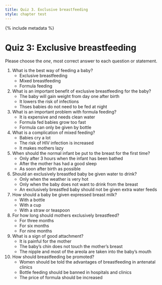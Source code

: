 ```yaml
---
title: Quiz 3. Exclusive breastfeeding
style: chapter test
---
```


{% include metadata %}

# Quiz 3: Exclusive breastfeeding

Please choose the *one*, most correct answer to each question or statement.

1.	What is the best way of feeding a baby?
	+	Exclusive breastfeeding
	-	Mixed breastfeeding
	-	Formula feeding
2.	What is an important benefit of exclusive breastfeeding for the baby?
	-	The baby will gain weight from day one after birth
	+	It lowers the risk of infections
	-	Thses babies do not need to be fed at night
3.	What is an important problem with formula feeding?
	+	It is expensive and needs clean water
	-	Formula fed babies grow too fast
	-	Formula can only be given by bottle
4.	What is a complication of mixed feeding?
	-	Babies cry a lot
	+	The risk of HIV infection is increased
	-	It makes mothers lazy
5.	When should the normal infant be put to the breast for the first time?
	-	Only after 3 hours when the infant has been bathed
	-	After the mother has had a good sleep
	+	As soon after birth as possible
6.	Should an exclusively breastfed baby be given water to drink?
	-	Only when the weather is very hot
	-	Only when the baby does not want to drink from the breast
	+	An exclusively breastfed baby should not be given extra water feeds
7.	How should a baby be given expressed breast milk?
	-	With a bottle
	+	With a cup
	-	With a straw or teaspoon
8.	For how long should mothers exclusively breastfeed?
	-	For three months
	+	For six months
	-	For nine months
9.	What is a sign of good attachment?
	-	It is painful for the mother
	-	The baby’s chin does not touch the mother’s breast
	+	The nipple and most of the areola are taken into the baby’s mouth
10.	How should breastfeeding be promoted?
	+	Women should be told the advantages of breastfeeding in antenatal clinics
	-	Bottle feeding should be banned in hospitals and clinics
	-	The price of formula should be increased